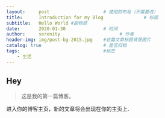 ```yaml
---
layout:     post                    # 使用的布局（不需要改）
title:      Introduction for my Blog               # 标题 
subtitle:   Hello World #副标题
date:       2020-01-30              # 时间
author:     serenity                      # 作者
header-img: img/post-bg-2015.jpg    #这篇文章标题背景图片
catalog: true                       # 是否归档
tags:                               #标签
    - 生活
---
```


## Hey
>这是我的第一篇博客。

进入你的博客主页，新的文章将会出现在你的主页上.